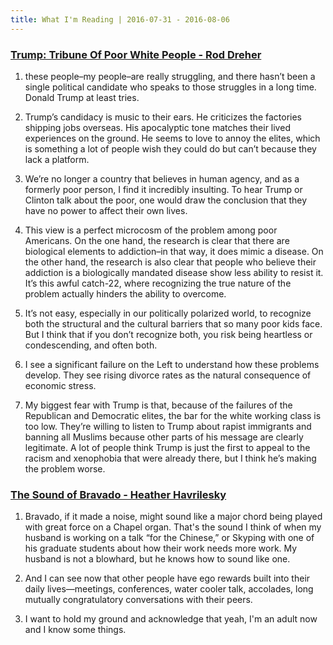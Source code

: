 ```yaml
---
title: What I'm Reading | 2016-07-31 - 2016-08-06
---
```


### [Trump: Tribune Of Poor White People - Rod Dreher](http://www.theamericanconservative.com/dreher/trump-us-politics-poor-whites/)

1. these people–my people–are really struggling, and there hasn’t been a single political candidate who speaks to those struggles in a long time.  Donald Trump at least tries.

2. Trump’s candidacy is music to their ears.  He criticizes the factories shipping jobs overseas.  His apocalyptic tone matches their lived experiences on the ground.  He seems to love to annoy the elites, which is something a lot of people wish they could do but can’t because they lack a platform.

3. We’re no longer a country that believes in human agency, and as a formerly poor person, I find it incredibly insulting.  To hear Trump or Clinton talk about the poor, one would draw the conclusion that they have no power to affect their own lives.

4. This view is a perfect microcosm of the problem among poor Americans.  On the one hand, the research is clear that there are biological elements to addiction–in that way, it does mimic a disease.  On the other hand, the research is also clear that people who believe their addiction is a biologically mandated disease show less ability to resist it.  It’s this awful catch-22, where recognizing the true nature of the problem actually hinders the ability to overcome.

5. It’s not easy, especially in our politically polarized world, to recognize both the structural and the cultural barriers that so many poor kids face.  But I think that if you don’t recognize both, you risk being heartless or condescending, and often both.

6. I see a significant failure on the Left to understand how these problems develop.  They see rising divorce rates as the natural consequence of economic stress.

7. My biggest fear with Trump is that, because of the failures of the Republican and Democratic elites, the bar for the white working class is too low.  They’re willing to listen to Trump about rapist immigrants and banning all Muslims because other parts of his message are clearly legitimate.  A lot of people think Trump is just the first to appeal to the racism and xenophobia that were already there, but I think he’s making the problem worse.

### [The Sound of Bravado - Heather Havrilesky](http://www.theatlantic.com/health/archive/2016/07/the-sound-of-bravado/490754/)

1. Bravado, if it made a noise, might sound like a major chord being played with great force on a Chapel organ. That's the sound I think of when my husband is working on a talk “for the Chinese,” or Skyping with one of his graduate students about how their work needs more work.  My husband is not a blowhard, but he knows how to sound like one.

2. And I can see now that other people have ego rewards built into their daily lives—meetings, conferences, water cooler talk, accolades, long mutually congratulatory conversations with their peers.

3. I want to hold my ground and acknowledge that yeah, I'm an adult now and I know some things.
